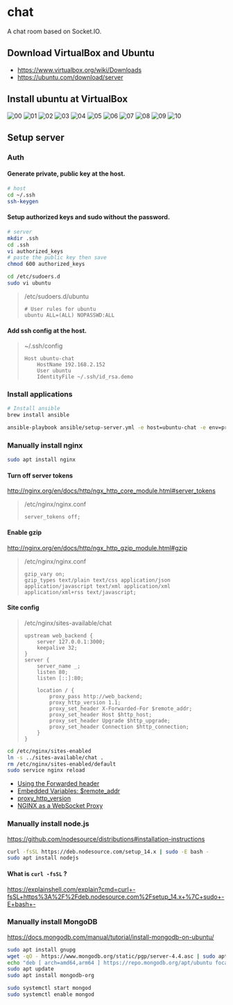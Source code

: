 # chat
A chat room based on Socket.IO.

## Download VirtualBox and Ubuntu
+ https://www.virtualbox.org/wiki/Downloads
+ https://ubuntu.com/download/server

## Install ubuntu at VirtualBox
![00](_resources/00.png)
![01](_resources/01.png)
![02](_resources/02.png)
![03](_resources/03.png)
![04](_resources/04.png)
![05](_resources/05.png)
![06](_resources/06.png)
![07](_resources/07.png)
![08](_resources/08.png)
![09](_resources/09.png)
![10](_resources/10.png)

## Setup server
### Auth
#### Generate private, public key at the host.
```bash
# host
cd ~/.ssh
ssh-keygen
```
#### Setup authorized keys and sudo without the password.
```bash
# server
mkdir .ssh
cd .ssh
vi authorized_keys
# paste the public key then save
chmod 600 authorized_keys

cd /etc/sudoers.d
sudo vi ubuntu
```
>/etc/sudoers.d/ubuntu
> ```
> # User rules for ubuntu
> ubuntu ALL=(ALL) NOPASSWD:ALL
> ```

#### Add ssh config at the host.
>~/.ssh/config
> ```
> Host ubuntu-chat
>     HostName 192.168.2.152
>     User ubuntu
>     IdentityFile ~/.ssh/id_rsa.demo
> ```


### Install applications
```bash
# Install ansible
brew install ansible
```
```bash
ansible-playbook ansible/setup-server.yml -e host=ubuntu-chat -e env=production
```


### Manually install nginx
```bash
sudo apt install nginx
```
#### Turn off server tokens
http://nginx.org/en/docs/http/ngx_http_core_module.html#server_tokens
> /etc/nginx/nginx.conf
> ```
> server_tokens off;
> ```

#### Enable gzip
http://nginx.org/en/docs/http/ngx_http_gzip_module.html#gzip
> /etc/nginx/nginx.conf
> ```
> gzip_vary on;
> gzip_types text/plain text/css application/json application/javascript text/xml application/xml application/xml+rss text/javascript;
> ```

#### Site config
> /etc/nginx/sites-available/chat
> ```
> upstream web_backend {
>     server 127.0.0.1:3000;
>     keepalive 32;
> }
> server {
>     server_name _;
>     listen 80;
>     listen [::]:80;
> 
>     location / {
>         proxy_pass http://web_backend;
>         proxy_http_version 1.1;
>         proxy_set_header X-Forwarded-For $remote_addr;
>         proxy_set_header Host $http_host;
>         proxy_set_header Upgrade $http_upgrade;
>         proxy_set_header Connection $http_connection;
>     }
> }
> ```

```bash
cd /etc/nginx/sites-enabled
ln -s ../sites-available/chat .
rm /etc/nginx/sites-enabled/default
sudo service nginx reload
```
+ [Using the Forwarded header](https://www.nginx.com/resources/wiki/start/topics/examples/forwarded/)
+ [Embedded Variables: $remote_addr](https://nginx.org/en/docs/http/ngx_http_core_module.html#var_remote_addr)
+ [proxy_http_version](http://nginx.org/en/docs/http/ngx_http_proxy_module.html#proxy_http_version)
+ [NGINX as a WebSocket Proxy](https://www.nginx.com/blog/websocket-nginx/)


### Manually install node.js
https://github.com/nodesource/distributions#installation-instructions
```bash
curl -fsSL https://deb.nodesource.com/setup_14.x | sudo -E bash -
sudo apt install nodejs
```
#### What is `curl -fsSL` ?
https://explainshell.com/explain?cmd=curl+-fsSL+https%3A%2F%2Fdeb.nodesource.com%2Fsetup_14.x+%7C+sudo+-E+bash+-


### Manually install MongoDB
https://docs.mongodb.com/manual/tutorial/install-mongodb-on-ubuntu/
```bash
sudo apt install gnupg
wget -qO - https://www.mongodb.org/static/pgp/server-4.4.asc | sudo apt-key add -
echo "deb [ arch=amd64,arm64 ] https://repo.mongodb.org/apt/ubuntu focal/mongodb-org/4.4 multiverse" | sudo tee /etc/apt/sources.list.d/mongodb-org-4.4.list
sudo apt update
sudo apt install mongodb-org

sudo systemctl start mongod
sudo systemctl enable mongod
```
